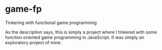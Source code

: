 # game-fp

Tinkering with functional game programming

As the description says, this is simply a project where I tinkered with some function oriented game programming in JavaScript. It was simply an exploratory project of mine.
